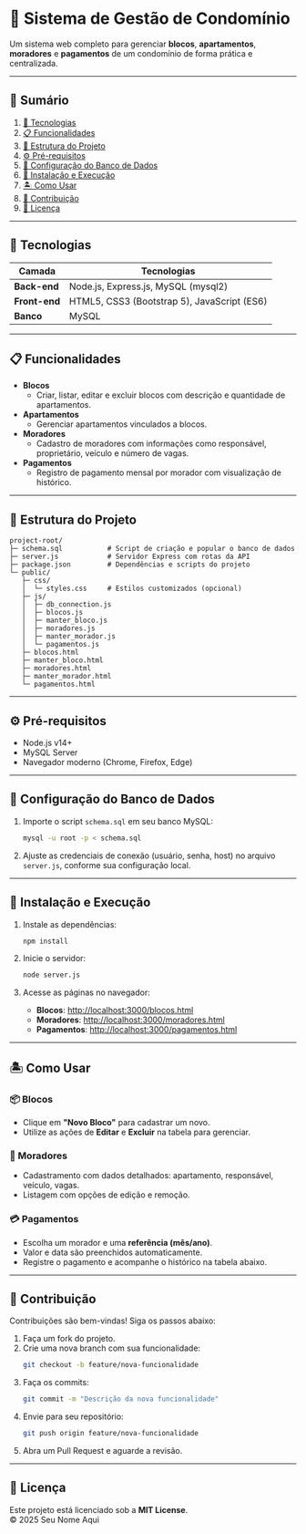 # 🏢 Sistema de Gestão de Condomínio

Um sistema web completo para gerenciar **blocos**, **apartamentos**, **moradores** e **pagamentos** de um condomínio de forma prática e centralizada.

---

## 📌 Sumário

1. [🚀 Tecnologias](#-tecnologias)  
2. [📋 Funcionalidades](#-funcionalidades)  
3. [📁 Estrutura do Projeto](#-estrutura-do-projeto)  
4. [⚙️ Pré-requisitos](#%ef%b8%8f-pré-requisitos)  
5. [💾 Configuração do Banco de Dados](#-configuração-do-banco-de-dados)  
6. [🔧 Instalação e Execução](#-instalação-e-execução)  
7. [🏝️ Como Usar](#-como-usar)  
8. [🤝 Contribuição](#-contribuição)  
9. [📄 Licença](#-licença)  

---

## 🚀 Tecnologias

| Camada       | Tecnologias                                      |
|--------------|--------------------------------------------------|
| **Back-end** | Node.js, Express.js, MySQL (mysql2)              |
| **Front-end**| HTML5, CSS3 (Bootstrap 5), JavaScript (ES6)      |
| **Banco**    | MySQL                                            |

---

## 📋 Funcionalidades

- **Blocos**
  - Criar, listar, editar e excluir blocos com descrição e quantidade de apartamentos.
- **Apartamentos**
  - Gerenciar apartamentos vinculados a blocos.
- **Moradores**
  - Cadastro de moradores com informações como responsável, proprietário, veículo e número de vagas.
- **Pagamentos**
  - Registro de pagamento mensal por morador com visualização de histórico.

---

## 📁 Estrutura do Projeto

```
project-root/
├─ schema.sql           # Script de criação e popular o banco de dados
├─ server.js            # Servidor Express com rotas da API
├─ package.json         # Dependências e scripts do projeto
└─ public/
   ├─ css/
   │  └─ styles.css     # Estilos customizados (opcional)
   ├─ js/
   │  ├─ db_connection.js
   │  ├─ blocos.js
   │  ├─ manter_bloco.js
   │  ├─ moradores.js
   │  ├─ manter_morador.js
   │  └─ pagamentos.js
   ├─ blocos.html
   ├─ manter_bloco.html
   ├─ moradores.html
   ├─ manter_morador.html
   └─ pagamentos.html
```

---

## ⚙️ Pré-requisitos

- Node.js v14+  
- MySQL Server  
- Navegador moderno (Chrome, Firefox, Edge)

---

## 💾 Configuração do Banco de Dados

1. Importe o script `schema.sql` em seu banco MySQL:

   ```bash
   mysql -u root -p < schema.sql
   ```

2. Ajuste as credenciais de conexão (usuário, senha, host) no arquivo `server.js`, conforme sua configuração local.

---

## 🔧 Instalação e Execução

1. Instale as dependências:

   ```bash
   npm install
   ```

2. Inicie o servidor:

   ```bash
   node server.js
   ```

3. Acesse as páginas no navegador:

   - **Blocos**: [http://localhost:3000/blocos.html](http://localhost:3000/blocos.html)
   - **Moradores**: [http://localhost:3000/moradores.html](http://localhost:3000/moradores.html)
   - **Pagamentos**: [http://localhost:3000/pagamentos.html](http://localhost:3000/pagamentos.html)

---

## 🏝️ Como Usar

### 📦 Blocos
- Clique em **"Novo Bloco"** para cadastrar um novo.
- Utilize as ações de **Editar** e **Excluir** na tabela para gerenciar.

### 🢍 Moradores
- Cadastramento com dados detalhados: apartamento, responsável, veículo, vagas.
- Listagem com opções de edição e remoção.

### 💳 Pagamentos
- Escolha um morador e uma **referência (mês/ano)**.
- Valor e data são preenchidos automaticamente.
- Registre o pagamento e acompanhe o histórico na tabela abaixo.

---

## 🤝 Contribuição

Contribuições são bem-vindas! Siga os passos abaixo:

1. Faça um fork do projeto.
2. Crie uma nova branch com sua funcionalidade:
   ```bash
   git checkout -b feature/nova-funcionalidade
   ```
3. Faça os commits:
   ```bash
   git commit -m "Descrição da nova funcionalidade"
   ```
4. Envie para seu repositório:
   ```bash
   git push origin feature/nova-funcionalidade
   ```
5. Abra um Pull Request e aguarde a revisão.

---

## 📄 Licença

Este projeto está licenciado sob a **MIT License**.  
© 2025 Seu Nome Aqui


